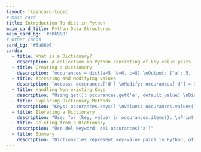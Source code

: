 ```yaml
---
layout: flashcard-topic
# Main card
title: Introduction To dict in Python
main_card_title: Python Data Structures
main_card_bg: '#306998'
# Other cards
card_bg: '#5a88b6'
cards:
  - title: What is a Dictionary?
    description: A collection in Python consisting of key-value pairs.
  - title: Creating a Dictionary
    description: "occurances = dict(a=5, b=6, c=8) \nOutput: {'a': 5, 'b': 6, 'c': 8}"
  - title: Accessing and Modifying Values
    description: "Access: occurances['d'] \nModify: occurances['d'] = 10"
  - title: Handling Non-existing Keys
    description: "Using get(): occurances.get('e', default_value) \nDirect Access can raise a KeyError."
  - title: Exploring Dictionary Methods
    description: "Keys: occurances.keys() \nValues: occurances.values() \nItems: occurances.items()"
  - title: Iterating a Dictionary
    description: "Use: for (key, value) in occurances.items(): \nPrint each key-value pair."
  - title: Deleting from a Dictionary
    description: "Use del keyword: del occurances['a']"
  - title: Summary
    description: "Dictionaries represent key-value pairs in Python, offering methods to manage and iterate through them. They are flexible data structures where indices can be more than just numbers."
---
```

